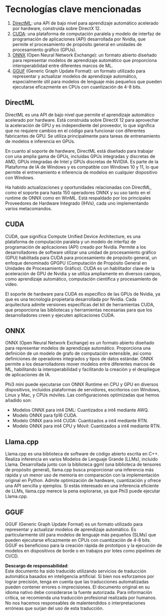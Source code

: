 # Tecnologías clave mencionadas

1. [DirectML](https://learn.microsoft.com/windows/ai/directml/dml?WT.mc_id=aiml-138114-kinfeylo): una API de bajo nivel para aprendizaje automático acelerado por hardware, construida sobre DirectX 12.
2. [CUDA](https://blogs.nvidia.com/blog/what-is-cuda-2/): una plataforma de computación paralela y modelo de interfaz de programación de aplicaciones (API) desarrollada por Nvidia, que permite el procesamiento de propósito general en unidades de procesamiento gráfico (GPUs).
3. [ONNX](https://onnx.ai/) (Open Neural Network Exchange): un formato abierto diseñado para representar modelos de aprendizaje automático que proporciona interoperabilidad entre diferentes marcos de ML.
4. [GGUF](https://github.com/ggerganov/ggml/blob/master/docs/gguf.md) (Generic Graph Update Format): un formato utilizado para representar y actualizar modelos de aprendizaje automático, especialmente útil para modelos de lenguaje más pequeños que pueden ejecutarse eficazmente en CPUs con cuantización de 4-8 bits.

## DirectML

DirectML es una API de bajo nivel que permite el aprendizaje automático acelerado por hardware. Está construida sobre DirectX 12 para aprovechar la aceleración de GPU y es independiente del proveedor, lo que significa que no requiere cambios en el código para funcionar con diferentes fabricantes de GPU. Se utiliza principalmente para tareas de entrenamiento de modelos e inferencia en GPUs.

En cuanto al soporte de hardware, DirectML está diseñado para trabajar con una amplia gama de GPUs, incluidas GPUs integradas y discretas de AMD, GPUs integradas de Intel y GPUs discretas de NVIDIA. Es parte de la Plataforma de IA de Windows y es compatible con Windows 10 y 11, lo que permite el entrenamiento e inferencia de modelos en cualquier dispositivo con Windows.

Ha habido actualizaciones y oportunidades relacionadas con DirectML, como el soporte para hasta 150 operadores ONNX y su uso tanto en el runtime de ONNX como en WinML. Está respaldado por los principales Proveedores de Hardware Integrado (IHVs), cada uno implementando varios metacomandos.

## CUDA

CUDA, que significa Compute Unified Device Architecture, es una plataforma de computación paralela y un modelo de interfaz de programación de aplicaciones (API) creado por Nvidia. Permite a los desarrolladores de software utilizar una unidad de procesamiento gráfico (GPU) habilitada para CUDA para procesamiento de propósito general, un enfoque denominado GPGPU (Computación de Propósito General en Unidades de Procesamiento Gráfico). CUDA es un habilitador clave de la aceleración de GPU de Nvidia y se utiliza ampliamente en diversos campos, como aprendizaje automático, computación científica y procesamiento de video.

El soporte de hardware para CUDA es específico de las GPUs de Nvidia, ya que es una tecnología propietaria desarrollada por Nvidia. Cada arquitectura admite versiones específicas del kit de herramientas CUDA, que proporciona las bibliotecas y herramientas necesarias para que los desarrolladores creen y ejecuten aplicaciones CUDA.

## ONNX

ONNX (Open Neural Network Exchange) es un formato abierto diseñado para representar modelos de aprendizaje automático. Proporciona una definición de un modelo de grafo de computación extensible, así como definiciones de operadores integrados y tipos de datos estándar. ONNX permite a los desarrolladores mover modelos entre diferentes marcos de ML, habilitando la interoperabilidad y facilitando la creación y el despliegue de aplicaciones de IA.

Phi3 mini puede ejecutarse con ONNX Runtime en CPU y GPU en diversos dispositivos, incluidos plataformas de servidores, escritorios con Windows, Linux y Mac, y CPUs móviles. Las configuraciones optimizadas que hemos añadido son:

- Modelos ONNX para int4 DML: Cuantizados a int4 mediante AWQ.
- Modelo ONNX para fp16 CUDA.
- Modelo ONNX para int4 CUDA: Cuantizados a int4 mediante RTN.
- Modelo ONNX para int4 CPU y Móvil: Cuantizados a int4 mediante RTN.

## Llama.cpp

Llama.cpp es una biblioteca de software de código abierto escrita en C++. Realiza inferencia en varios Modelos de Lenguaje Grande (LLMs), incluido Llama. Desarrollada junto con la biblioteca ggml (una biblioteca de tensores de propósito general), llama.cpp busca proporcionar una inferencia más rápida y un menor uso de memoria en comparación con la implementación original en Python. Admite optimización de hardware, cuantización y ofrece una API sencilla y ejemplos. Si estás interesado en una inferencia eficiente de LLMs, llama.cpp merece la pena explorarse, ya que Phi3 puede ejecutar Llama.cpp.

## GGUF

GGUF (Generic Graph Update Format) es un formato utilizado para representar y actualizar modelos de aprendizaje automático. Es particularmente útil para modelos de lenguaje más pequeños (SLMs) que pueden ejecutarse eficazmente en CPUs con cuantización de 4-8 bits. GGUF es beneficioso para la creación rápida de prototipos y la ejecución de modelos en dispositivos de borde o en trabajos por lotes como pipelines de CI/CD.

**Descargo de responsabilidad**:  
Este documento ha sido traducido utilizando servicios de traducción automática basados en inteligencia artificial. Si bien nos esforzamos por lograr precisión, tenga en cuenta que las traducciones automatizadas pueden contener errores o imprecisiones. El documento original en su idioma nativo debe considerarse la fuente autorizada. Para información crítica, se recomienda una traducción profesional realizada por humanos. No nos hacemos responsables de malentendidos o interpretaciones erróneas que surjan del uso de esta traducción.